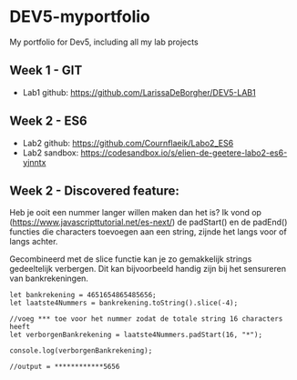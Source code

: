 # DEV5-myportfolio
My portfolio for Dev5, including all my lab projects

## Week 1 - GIT
* Lab1 github: https://github.com/LarissaDeBorgher/DEV5-LAB1

## Week 2 - ES6
* Lab2 github: https://github.com/Cournflaeik/Labo2_ES6
* Lab2 sandbox: https://codesandbox.io/s/elien-de-geetere-labo2-es6-yjnntx

## Week 2 - Discovered feature:
Heb je ooit een nummer langer willen maken dan het is?
Ik vond op (https://www.javascripttutorial.net/es-next/) de padStart() en de padEnd() functies die characters toevoegen aan een string, zijnde het langs voor of langs achter.

Gecombineerd met de slice functie kan je zo gemakkelijk strings gedeeltelijk verbergen. Dit kan bijvoorbeeld handig zijn bij het sensureren van bankrekeningen.

```
let bankrekening = 4651654865485656;
let laatste4Nummers = bankrekening.toString().slice(-4);

//voeg *** toe voor het nummer zodat de totale string 16 characters heeft
let verborgenBankrekening = laatste4Nummers.padStart(16, "*");

console.log(verborgenBankrekening);

//output = ************5656 

```
